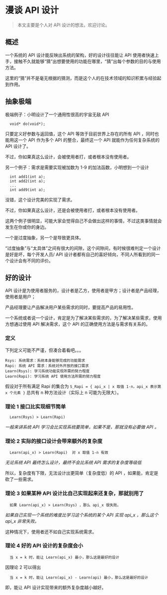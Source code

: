 # 漫谈 API 设计

> 本文主要是个人对 API 设计的想法，欢迎讨论。

## 概述

一个系统的 API 设计能反映出系统的架构，好的设计往往能让 API 使用者快速上手，接触不久就能够“猜”出想要使用的功能在哪里，“猜”出每个参数的目的与使用方法。

这里的“猜”并不是毫无根据的猜测，而是这个人的在技术领域的知识积累与经验起到作用。

## 抽象极端

极端例子：小明设计了一个通用性很高的宇宙无敌 API

```
  void* do(void*);
```

只要定义好参数与返回值，这个 API 等效于目前世界上存在的所有 API ，同时也能用这一个 API 作为多个 API 的整合，最终这一个 API 就能作为任何复杂系统的 API 设计了。

不过，你如果真这么设计，会被使用者打，或者根本没有使用者。

另一个例子：需求是需要实现被加数为 1-9 的加法函数，小明想到一个设计

```
  int add1(int a);
  int add2(int a);
  ...
  int add9(int a);
```

没错，这个设计完美的实现了需求。

不过，你如果真这么设计，还是会被使用者打，或者根本没有使用者。

这两个例子很明显，可能大家会觉得自己不会做出这样的事情，不过这类事情就会发生在你或你的身边。

一个是过度抽象，另一个是导致更具体。

“过度抽象”与“太具体”之间有很大的间隙，这个间隙间，有时候很难判定一个设计是好是坏，每个开发人员/ API 设计者都有自己的喜好倾向，不同人所看到的同一个设计会有不同的评价。

## 好的设计

API 设计是为使用者服务的，设计者是乙方，使用者是甲方；设计者是产品经理，使用者是用户；

产品经理要让产品解决用户某些需求的同时，要提高产品的易用性。

一个系统或者说一个设计，肯定是为了解决某些需求的，为了解决某些需求，使用方想通过使用 API 解决需求，这个 API 的正确使用方法是与需求有关系的。

### 定义

下列定义可能不严谨，但凑合着看吧。。。

```
Rsys: 系统需求：系统本身能够完成的功能需求
Rapi: 系统 API 需求：系统对外开放的接口需求
Learn(Rsys): 学习系统功能实现所需的努力程度
Learn(Rapi): 学习系统 API 使用方法所需的努力程度
```

假设对于所有满足 Rapi 的集合为 `S_Rapi = { api_x | x 取值 1-n，api_x 表示第 x 个元素 }` 总共有 n 种方法设计（实际上 n 可能为无限大）。

### 理论 1 接口比实现细节简单

```
  Learn(Rsys) > Learn(Rapi)
```

*一般来讲系统 API 学习会比实现系统要简单，如果不是，那就没有必要做 API 。*

### 理论 2 实际的接口设计会带来额外的复杂度

```
  Learn(api_x) > Learn(Rapi)  对 x 取值 1-n 有效
```

*无论系统 API 最终怎么设计，最终不会比系统 API 需求的复杂度等级低*

所以，复杂度有下限，无法设计出更简单（复杂度低）的 API ，如果能，肯定是砍了一些需求。

### 理论 3 如果某种 API 设计比自己实现起来还复杂，那就别用了

```
  如果 Learn(api_x) > Learn(Rsys) ，那么 api_x 很失败。
```

*如果自己实现一个系统的难度比学习这个系统的某个 API 实现 api_x ，那么这个 api_x 非常失败。*

这种情况下，使用者还不如自己实现系统需求。

### 理论 4 好的 API 设计的复杂度会小

```
  当 x = k 时，能让 Learn(api_x) 最小，那么这是最好的设计
```

因理论 2 可以得出

```
  当 x = k 时，能让 Learn(api_x) - Learn(api) 最小，那么这是最好的设计
```

即，能让 API 设计实现带来的额外复杂度越小越好。








